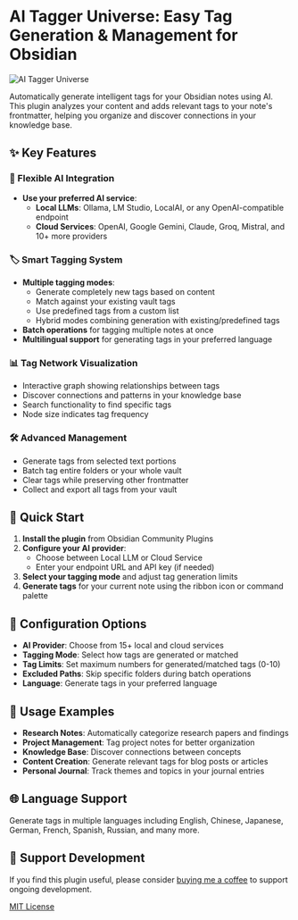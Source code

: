 # AI Tagger Universe: Easy Tag Generation & Management for Obsidian

![AI Tagger Universe](https://img.shields.io/badge/Obsidian-AI%20Tagger%20Universe-blue)

Automatically generate intelligent tags for your Obsidian notes using AI. This plugin analyzes your content and adds relevant tags to your note's frontmatter, helping you organize and discover connections in your knowledge base.

## ✨ Key Features

### 🤖 Flexible AI Integration
- **Use your preferred AI service**:
  - **Local LLMs**: Ollama, LM Studio, LocalAI, or any OpenAI-compatible endpoint
  - **Cloud Services**: OpenAI, Google Gemini, Claude, Groq, Mistral, and 10+ more providers

### 🏷️ Smart Tagging System
- **Multiple tagging modes**:
  - Generate completely new tags based on content
  - Match against your existing vault tags
  - Use predefined tags from a custom list
  - Hybrid modes combining generation with existing/predefined tags
- **Batch operations** for tagging multiple notes at once
- **Multilingual support** for generating tags in your preferred language

### 📊 Tag Network Visualization
- Interactive graph showing relationships between tags
- Discover connections and patterns in your knowledge base
- Search functionality to find specific tags
- Node size indicates tag frequency

### 🛠️ Advanced Management
- Generate tags from selected text portions
- Batch tag entire folders or your whole vault
- Clear tags while preserving other frontmatter
- Collect and export all tags from your vault

## 🚀 Quick Start

1. **Install the plugin** from Obsidian Community Plugins
2. **Configure your AI provider**:
   - Choose between Local LLM or Cloud Service
   - Enter your endpoint URL and API key (if needed)
3. **Select your tagging mode** and adjust tag generation limits
4. **Generate tags** for your current note using the ribbon icon or command palette

## 🔧 Configuration Options

- **AI Provider**: Choose from 15+ local and cloud services
- **Tagging Mode**: Select how tags are generated or matched
- **Tag Limits**: Set maximum numbers for generated/matched tags (0-10)
- **Excluded Paths**: Skip specific folders during batch operations
- **Language**: Generate tags in your preferred language

## 📖 Usage Examples

- **Research Notes**: Automatically categorize research papers and findings
- **Project Management**: Tag project notes for better organization
- **Knowledge Base**: Discover connections between concepts
- **Content Creation**: Generate relevant tags for blog posts or articles
- **Personal Journal**: Track themes and topics in your journal entries

## 🌐 Language Support

Generate tags in multiple languages including English, Chinese, Japanese, German, French, Spanish, Russian, and many more.

## 💖 Support Development

If you find this plugin useful, please consider [buying me a coffee](https://buymeacoffee.com/niehu2015o) to support ongoing development.

[MIT License](LICENSE)
